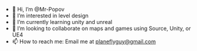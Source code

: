 - 👋 Hi, I’m @Mr-Popov
- 👀 I’m interested in level design
- 🌱 I’m currently learning unity and unreal
- 💞️ I’m looking to collaborate on maps and games using Source, Unity, or UE4
- 📫 How to reach me: Email me at planeflyguy@gmail.com

<!---
Mr-Popov/Mr-Popov is a ✨ special ✨ repository because its `README.md` (this file) appears on your GitHub profile.
You can click the Preview link to take a look at your changes.
--->
